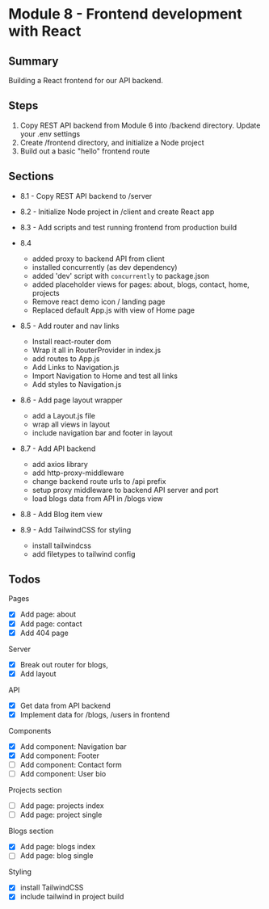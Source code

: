# Module 8 - Frontend development with React

## Summary

Building a React frontend for our API backend.

## Steps

1. Copy REST API backend from Module 6 into /backend directory. Update your .env settings
2. Create /frontend directory, and initialize a Node project
3. Build out a basic "hello" frontend route

## Sections

- 8.1 - Copy REST API backend to /server
- 8.2 - Initialize Node project in /client and create React app
- 8.3 - Add scripts and test running frontend from production build
- 8.4

  - added proxy to backend API from client
  - installed concurrently (as dev dependency)
  - added 'dev' script with `concurrently` to package.json
  - added placeholder views for pages: about, blogs, contact, home, projects
  - Remove react demo icon / landing page
  - Replaced default App.js with view of Home page

- 8.5 - Add router and nav links

  - Install react-router dom
  - Wrap it all in RouterProvider in index.js
  - add routes to App.js
  - Add Links to Navigation.js
  - Import Navigation to Home and test all links
  - Add styles to Navigation.js

- 8.6 - Add page layout wrapper

  - add a Layout.js file
  - wrap all views in layout
  - include navigation bar and footer in layout

- 8.7 - Add API backend

  - add axios library
  - add http-proxy-middleware
  - change backend route urls to /api prefix
  - setup proxy middleware to backend API server and port
  - load blogs data from API in /blogs view

- 8.8 - Add Blog item view
- 8.9 - Add TailwindCSS for styling

  - install tailwindcss
  - add filetypes to tailwind config

## Todos

Pages

- [x] Add page: about
- [x] Add page: contact
- [x] Add 404 page

Server

- [x] Break out router for blogs,
- [x] Add layout

API

- [x] Get data from API backend
- [x] Implement data for /blogs, /users in frontend

Components

- [x] Add component: Navigation bar
- [x] Add component: Footer
- [ ] Add component: Contact form
- [ ] Add component: User bio

Projects section

- [ ] Add page: projects index
- [ ] Add page: project single

Blogs section

- [x] Add page: blogs index
- [ ] Add page: blog single

Styling

- [x] install TailwindCSS
- [x] include tailwind in project build
